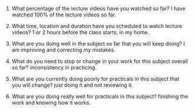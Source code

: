 1. What percentage of the lecture videos have you watched so far?
I have watched 100% of the lecture videos so far.

2. What time, location and duration have you scheduled to watch lecture videos?
1 or 2 hours before the class starts, in my home.

3. What are you doing well in the subject so far that you will keep doing?
I am improving and correcting my mistakes.

4. What do you need to stop or change in your work for this subject overall so far?
inconsistency in practicing.

5. What are you currently doing poorly for practicals in this subject that you will change?
just doing it and not reviewing it.

6. What are you doing really well for practicals in this subject?
finishing the work and knowing how it works.